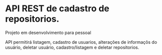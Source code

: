 # API REST de cadastro de repositorios.

Projeto em desenvolvimento para pessoal

API permitirá listagem, cadastro de usuarios, alterações de informaçõs do usuário, deletar usuário, cadastro/listagem e deletar repositorios.

